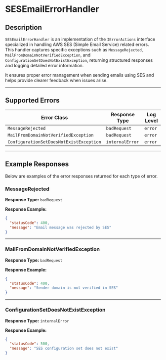 # SESEmailErrorHandler

## Description

`SESEmailErrorHandler` is an implementation of the `IErrorActions` interface specialized in handling AWS SES (Simple Email Service) related errors.  
This handler captures specific exceptions such as `MessageRejected`, `MailFromDomainNotVerifiedException`, and `ConfigurationSetDoesNotExistException`, returning structured responses and logging detailed error information.

It ensures proper error management when sending emails using SES and helps provide clearer feedback when issues arise.

---

## Supported Errors

| Error Class                                 | Response Type   | Log Level |
| ------------------------------------------- | --------------- | --------- |
| `MessageRejected`                           | `badRequest`    | `error`   |
| `MailFromDomainNotVerifiedException`        | `badRequest`    | `error`   |
| `ConfigurationSetDoesNotExistException`     | `internalError` | `error`   |

---

## Example Responses

Below are examples of the error responses returned for each type of error.

### MessageRejected

**Response Type:** `badRequest`

**Response Example:**

```json
{
  "statusCode": 400,
  "message": "Email message was rejected by SES"
}
```

---

### MailFromDomainNotVerifiedException

**Response Type:** `badRequest`

**Response Example:**

```json
{
  "statusCode": 400,
  "message": "Sender domain is not verified in SES"
}
```

---

### ConfigurationSetDoesNotExistException

**Response Type:** `internalError`

**Response Example:**

```json
{
  "statusCode": 500,
  "message": "SES configuration set does not exist"
}
```
